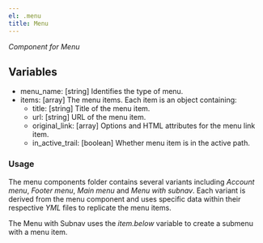 ```yaml
---
el: .menu
title: Menu
---
```

_Component for Menu_

## Variables
* menu_name: [string] Identifies the type of menu.
* items: [array] The menu items. Each item is an object containing:
  * title: [string] Title of the menu item.
  * url: [string] URL of the menu item.
  * original_link: [array] Options and HTML attributes for the menu link item.
  * in_active_trail: [boolean] Whether menu item is in the active path.

### Usage
The menu components folder contains several variants including _Account menu_,
_Footer menu_, _Main menu_ and _Menu with subnav_.  Each variant is derived from
the menu component and uses specific data within their respective _YML_ files to
replicate the menu items.

The Menu with Subnav uses the _item.below_ variable to create a submenu with a
menu item.
